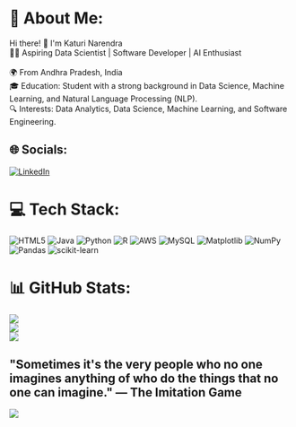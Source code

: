 # 💫 About Me:
Hi there! 👋 I'm Katuri Narendra<br>👨‍💻 Aspiring Data Scientist | Software Developer | AI Enthusiast<br><br>🌍 From Andhra Pradesh, India<br>🎓 Education: Student with a strong background in Data Science, Machine Learning, and Natural Language Processing (NLP).<br>🔍 Interests: Data Analytics, Data Science, Machine Learning, and Software Engineering.


## 🌐 Socials:
[![LinkedIn](https://img.shields.io/badge/LinkedIn-%230077B5.svg?logo=linkedin&logoColor=white)](https://www.linkedin.com/in/narendrakaturi) 

# 💻 Tech Stack:
![HTML5](https://img.shields.io/badge/html5-%23E34F26.svg?style=plastic&logo=html5&logoColor=white) ![Java](https://img.shields.io/badge/java-%23ED8B00.svg?style=plastic&logo=openjdk&logoColor=white) ![Python](https://img.shields.io/badge/python-3670A0?style=plastic&logo=python&logoColor=ffdd54) ![R](https://img.shields.io/badge/r-%23276DC3.svg?style=plastic&logo=r&logoColor=white) ![AWS](https://img.shields.io/badge/AWS-%23FF9900.svg?style=plastic&logo=amazon-aws&logoColor=white) ![MySQL](https://img.shields.io/badge/mysql-4479A1.svg?style=plastic&logo=mysql&logoColor=white) ![Matplotlib](https://img.shields.io/badge/Matplotlib-%23ffffff.svg?style=plastic&logo=Matplotlib&logoColor=black) ![NumPy](https://img.shields.io/badge/numpy-%23013243.svg?style=plastic&logo=numpy&logoColor=white) ![Pandas](https://img.shields.io/badge/pandas-%23150458.svg?style=plastic&logo=pandas&logoColor=white) ![scikit-learn](https://img.shields.io/badge/scikit--learn-%23F7931E.svg?style=plastic&logo=scikit-learn&logoColor=white)
# 📊 GitHub Stats:
![](https://github-readme-stats.vercel.app/api?username=Narendra7211&theme=cobalt&hide_border=false&include_all_commits=false&count_private=false)<br/>
![](https://github-readme-streak-stats.herokuapp.com/?user=Narendra7211&theme=cobalt&hide_border=false)<br/>
![](https://github-readme-stats.vercel.app/api/top-langs/?username=Narendra7211&theme=cobalt&hide_border=false&include_all_commits=false&count_private=false&layout=compact)

"Sometimes it's the very people who no one imagines anything of who do the things that no one can imagine."
— The Imitation Game
---
[![](https://visitcount.itsvg.in/api?id=Narendra7211&icon=0&color=0)](https://visitcount.itsvg.in)

